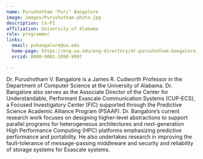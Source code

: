 ```yaml
---
name: Purushotham "Puri" Bangalore
image: images/Purushotham-photo.jpg
description: Co-PI
affiliation: University of Alabama
role: programmer
links:
  email: pvbangalore@ua.edu
  home-page: https://eng.ua.edu/eng-directory/dr-purushotham-bangalore/
  orcid: 0000-0002-1098-9997

---
```


Dr. Purushotham V. Bangalore is a James R. Cudworth Professor in the Department of Computer Science at the University of Alabama. Dr. Bangalore also serves as the Associate Director of the Center for Understandable, Performant Exascale Communication Systems (CUP-ECS), a Focused Investigatory Center (FIC) supported through the Predictive Science Academic Alliance Program (PSAAP). Dr. Bangalore’s current research work focuses on designing higher-level abstractions to support parallel programs for heterogeneous architectures and next-generation High Performance Computing (HPC) platforms emphasizing predictive performance and portability. He also undertakes research in improving the fault-tolerance of message-passing middleware and security and reliability of storage systems for Exascale systems.
